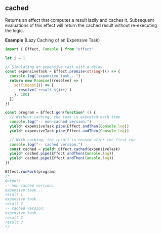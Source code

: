 ## cached

Returns an effect that computes a result lazily and caches it. Subsequent evaluations of this effect will return the cached result without re-executing the logic.

**Example** (Lazy Caching of an Expensive Task)

```ts twoslash
import { Effect, Console } from "effect"

let i = 1

// Simulating an expensive task with a delay
const expensiveTask = Effect.promise<string>(() => {
  console.log("expensive task...")
  return new Promise((resolve) => {
    setTimeout(() => {
      resolve(`result ${i++}`)
    }, 100)
  })
})

const program = Effect.gen(function* () {
  // Without caching, the task is executed each time
  console.log("-- non-cached version:")
  yield* expensiveTask.pipe(Effect.andThen(Console.log))
  yield* expensiveTask.pipe(Effect.andThen(Console.log))

  // With caching, the result is reused after the first run
  console.log("-- cached version:")
  const cached = yield* Effect.cached(expensiveTask)
  yield* cached.pipe(Effect.andThen(Console.log))
  yield* cached.pipe(Effect.andThen(Console.log))
})

Effect.runFork(program)
/*
Output:
-- non-cached version:
expensive task...
result 1
expensive task...
result 2
-- cached version:
expensive task...
result 3
result 3
*/
```
